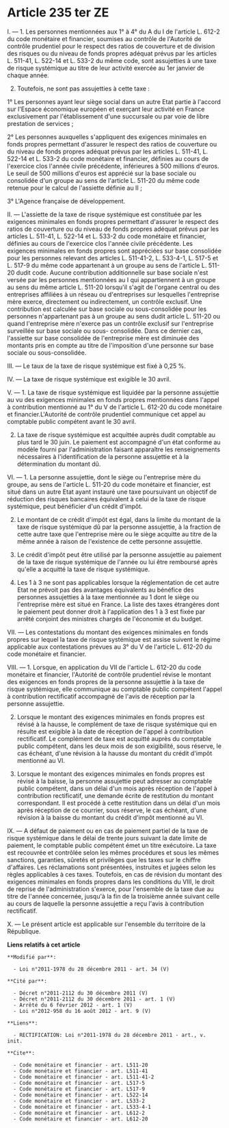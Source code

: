 # Article 235 ter ZE

I. ― 1. Les personnes mentionnées aux 1° à 4° du A du I de l'article L. 612-2 du code monétaire et financier, soumises au
contrôle de l'Autorité de contrôle prudentiel pour le respect des ratios de couverture et de division des risques ou du
niveau de fonds propres adéquat prévus par les articles L. 511-41, L. 522-14 et L. 533-2 du même code, sont assujetties à une
taxe de risque systémique au titre de leur activité exercée au 1er janvier de chaque année. 

2. Toutefois, ne sont pas assujetties à cette taxe : 

1° Les personnes ayant leur siège social dans un autre Etat partie à l'accord sur l'Espace économique européen et exerçant
leur activité en France exclusivement par l'établissement d'une succursale ou par voie de libre prestation de services ; 

2° Les personnes auxquelles s'appliquent des exigences minimales en fonds propres permettant d'assurer le respect des ratios
de couverture ou du niveau de fonds propres adéquat prévus par les articles L. 511-41, L. 522-14 et L. 533-2 du code
monétaire et financier, définies au cours de l'exercice clos l'année civile précédente, inférieures à 500 millions d'euros.
Le seuil de 500 millions d'euros est apprécié sur la base sociale ou consolidée d'un groupe au sens de l'article L. 511-20 du
même code retenue pour le calcul de l'assiette définie au II ; 

3° L'Agence française de développement. 

II. ― L'assiette de la taxe de risque systémique est constituée par les exigences minimales en fonds propres permettant
d'assurer le respect des ratios de couverture ou du niveau de fonds propres adéquat prévus par les articles L. 511-41, L.
522-14 et L. 533-2 du code monétaire et financier, définies au cours de l'exercice clos l'année civile précédente. Les
exigences minimales en fonds propres sont appréciées sur base consolidée pour les personnes relevant des articles L.
511-41-2, L. 533-4-1, L. 517-5 et L. 517-9 du même code appartenant à un groupe au sens de l'article L. 511-20 dudit code.
Aucune contribution additionnelle sur base sociale n'est versée par les personnes mentionnées au I qui appartiennent à un
groupe au sens du même article L. 511-20 lorsqu'il s'agit de l'organe central ou des entreprises affiliées à un réseau ou
d'entreprises sur lesquelles l'entreprise mère exerce, directement ou indirectement, un contrôle exclusif. Une contribution
est calculée sur base sociale ou sous-consolidée pour les personnes n'appartenant pas à un groupe au sens dudit article L.
511-20 ou quand l'entreprise mère n'exerce pas un contrôle exclusif sur l'entreprise surveillée sur base sociale ou sous-
consolidée. Dans ce dernier cas, l'assiette sur base consolidée de l'entreprise mère est diminuée des montants pris en compte
au titre de l'imposition d'une personne sur base sociale ou sous-consolidée. 

III. ― Le taux de la taxe de risque systémique est fixé à 0,25 %. 

IV. ― La taxe de risque systémique est exigible le 30 avril.

V. ― 1. La taxe de risque systémique est liquidée par la personne assujettie au vu des exigences minimales en fonds propres
mentionnées dans l'appel à contribution mentionné au 1° du V de l'article L. 612-20 du code monétaire et financier.L'Autorité
de contrôle prudentiel communique cet appel au comptable public compétent avant le 30 avril. 

2. La taxe de risque systémique est acquittée auprès dudit comptable au plus tard le 30 juin. Le paiement est accompagné d'un
état conforme au modèle fourni par l'administration faisant apparaître les renseignements nécessaires à l'identification de
la personne assujettie et à la détermination du montant dû. 

VI. ― 1. La personne assujettie, dont le siège ou l'entreprise mère du groupe, au sens de l'article L. 511-20 du code
monétaire et financier, est situé dans un autre Etat ayant instauré une taxe poursuivant un objectif de réduction des risques
bancaires équivalent à celui de la taxe de risque systémique, peut bénéficier d'un crédit d'impôt. 

2. Le montant de ce crédit d'impôt est égal, dans la limite du montant de la taxe de risque systémique dû par la personne
assujettie, à la fraction de cette autre taxe que l'entreprise mère ou le siège acquitte au titre de la même année à raison
de l'existence de cette personne assujettie. 

3. Le crédit d'impôt peut être utilisé par la personne assujettie au paiement de la taxe de risque systémique de l'année ou
lui être remboursé après qu'elle a acquitté la taxe de risque systémique. 

4. Les 1 à 3 ne sont pas applicables lorsque la réglementation de cet autre Etat ne prévoit pas des avantages équivalents au
bénéfice des personnes assujetties à la taxe mentionnée au 1 dont le siège ou l'entreprise mère est situé en France. La liste
des taxes étrangères dont le paiement peut donner droit à l'application des 1 à 3 est fixée par arrêté conjoint des ministres
chargés de l'économie et du budget. 

VII. ― Les contestations du montant des exigences minimales en fonds propres sur lequel la taxe de risque systémique est
assise suivent le régime applicable aux contestations prévues au 3° du V de l'article L. 612-20 du code monétaire et
financier. 

VIII. ― 1. Lorsque, en application du VII de l'article L. 612-20 du code monétaire et financier, l'Autorité de contrôle
prudentiel révise le montant des exigences en fonds propres de la personne assujettie à la taxe de risque systémique, elle
communique au comptable public compétent l'appel à contribution rectificatif accompagné de l'avis de réception par la
personne assujettie. 

2. Lorsque le montant des exigences minimales en fonds propres est révisé à la hausse, le complément de taxe de risque
systémique qui en résulte est exigible à la date de réception de l'appel à contribution rectificatif. Le complément de taxe
est acquitté auprès du comptable public compétent, dans les deux mois de son exigibilité, sous réserve, le cas échéant, d'une
révision à la hausse du montant du crédit d'impôt mentionné au VI. 

3. Lorsque le montant des exigences minimales en fonds propres est révisé à la baisse, la personne assujettie peut adresser
au comptable public compétent, dans un délai d'un mois après réception de l'appel à contribution rectificatif, une demande
écrite de restitution du montant correspondant. Il est procédé à cette restitution dans un délai d'un mois après réception de
ce courrier, sous réserve, le cas échéant, d'une révision à la baisse du montant du crédit d'impôt mentionné au VI. 

IX. ― A défaut de paiement ou en cas de paiement partiel de la taxe de risque systémique dans le délai de trente jours
suivant la date limite de paiement, le comptable public compétent émet un titre exécutoire. La taxe est recouvrée et
contrôlée selon les mêmes procédures et sous les mêmes sanctions, garanties, sûretés et privilèges que les taxes sur le
chiffre d'affaires. Les réclamations sont présentées, instruites et jugées selon les règles applicables à ces taxes.
Toutefois, en cas de révision du montant des exigences minimales en fonds propres dans les conditions du VIII, le droit de
reprise de l'administration s'exerce, pour l'ensemble de la taxe due au titre de l'année concernée, jusqu'à la fin de la
troisième année suivant celle au cours de laquelle la personne assujettie a reçu l'avis à contribution rectificatif.

X. ― Le présent article est applicable sur l'ensemble du territoire de la République.

**Liens relatifs à cet article**

	**Modifié par**:

	  - Loi n°2011-1978 du 28 décembre 2011 - art. 34 (V)

	**Cité par**:

	  - Décret n°2011-2112 du 30 décembre 2011 (V)
	  - Décret n°2011-2112 du 30 décembre 2011 - art. 1 (V)
	  - Arrêté du 6 février 2012 - art. 1 (V)
	  - Loi n°2012-958 du 16 août 2012 - art. 9 (V)

	**Liens**:

	  - RECTIFICATION: Loi n°2011-1978 du 28 décembre 2011 - art., v. init.

	**Cite**:

	  - Code monétaire et financier - art. L511-20
	  - Code monétaire et financier - art. L511-41
	  - Code monétaire et financier - art. L511-41-2
	  - Code monétaire et financier - art. L517-5
	  - Code monétaire et financier - art. L517-9
	  - Code monétaire et financier - art. L522-14
	  - Code monétaire et financier - art. L533-2
	  - Code monétaire et financier - art. L533-4-1
	  - Code monétaire et financier - art. L612-2
	  - Code monétaire et financier - art. L612-20
